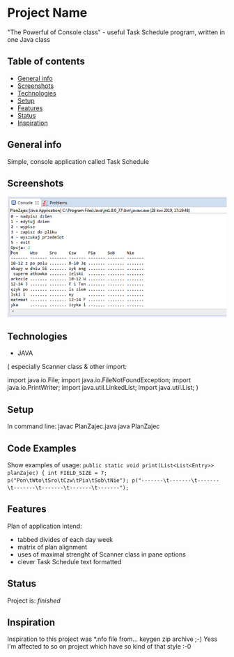 # Project Name
"The Powerful of Console class" - useful Task Schedule program, written in one Java class

## Table of contents
* [General info](#general-info)
* [Screenshots](#screenshots)
* [Technologies](#technologies)
* [Setup](#setup)
* [Features](#features)
* [Status](#status)
* [Inspiration](#inspiration)

## General info
Simple, console application called Task Schedule

## Screenshots
![Example screenshot](./img/Task_Schedule.png)

## Technologies
* JAVA

(
especially Scanner class & other import:

import java.io.File;
import java.io.FileNotFoundException;
import java.io.PrintWriter;
import java.util.LinkedList;
import java.util.List;
)

## Setup
In command line:
javac PlanZajec.java
java PlanZajec

## Code Examples
Show examples of usage:
`public static void print(List<List<Entry>> planZajec) {
	int FIELD_SIZE = 7;
	p("Pon\tWto\tSro\tCzw\tPia\tSob\tNie");
	p("-------\t-------\t-------\t-------\t-------\t-------\t-------");`

## Features
Plan of application intend:
* tabbed divides of each day week
* matrix of plan alignment
* uses of maximal strenght of Scanner class in pane options
* clever Task Schedule text formatted

## Status
Project is: _finished_

## Inspiration
Inspiration to this project was *.nfo file from... keygen zip archive ;-) 
Yess I'm affected to so on project which have so kind of that style :-0
